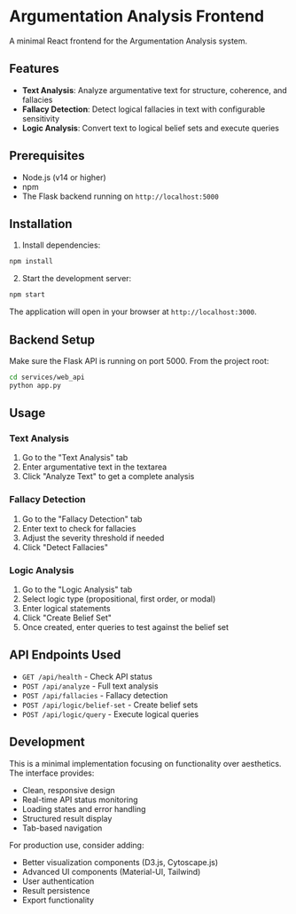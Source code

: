 # Argumentation Analysis Frontend

A minimal React frontend for the Argumentation Analysis system.

## Features

- **Text Analysis**: Analyze argumentative text for structure, coherence, and fallacies
- **Fallacy Detection**: Detect logical fallacies in text with configurable sensitivity
- **Logic Analysis**: Convert text to logical belief sets and execute queries

## Prerequisites

- Node.js (v14 or higher)
- npm
- The Flask backend running on `http://localhost:5000`

## Installation

1. Install dependencies:
```bash
npm install
```

2. Start the development server:
```bash
npm start
```

The application will open in your browser at `http://localhost:3000`.

## Backend Setup

Make sure the Flask API is running on port 5000. From the project root:

```bash
cd services/web_api
python app.py
```

## Usage

### Text Analysis
1. Go to the "Text Analysis" tab
2. Enter argumentative text in the textarea
3. Click "Analyze Text" to get a complete analysis

### Fallacy Detection
1. Go to the "Fallacy Detection" tab
2. Enter text to check for fallacies
3. Adjust the severity threshold if needed
4. Click "Detect Fallacies"

### Logic Analysis
1. Go to the "Logic Analysis" tab
2. Select logic type (propositional, first order, or modal)
3. Enter logical statements
4. Click "Create Belief Set"
5. Once created, enter queries to test against the belief set

## API Endpoints Used

- `GET /api/health` - Check API status
- `POST /api/analyze` - Full text analysis
- `POST /api/fallacies` - Fallacy detection
- `POST /api/logic/belief-set` - Create belief sets
- `POST /api/logic/query` - Execute logical queries

## Development

This is a minimal implementation focusing on functionality over aesthetics. The interface provides:

- Clean, responsive design
- Real-time API status monitoring
- Loading states and error handling
- Structured result display
- Tab-based navigation

For production use, consider adding:
- Better visualization components (D3.js, Cytoscape.js)
- Advanced UI components (Material-UI, Tailwind)
- User authentication
- Result persistence
- Export functionality
